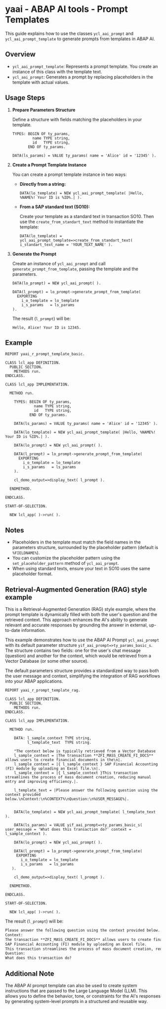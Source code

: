 # yaai - ABAP AI tools - Prompt Templates

This guide explains how to use the classes `ycl_aai_prompt` and `ycl_aai_prompt_template` to generate prompts from templates in ABAP AI.

## Overview

- `ycl_aai_prompt_template`: Represents a prompt template. You create an instance of this class with the template text.
- `ycl_aai_prompt`: Generates a prompt by replacing placeholders in the template with actual values.

## Usage Steps

1. **Prepare Parameters Structure**

   Define a structure with fields matching the placeholders in your template.

   ```abap
   TYPES: BEGIN OF ty_params,
            name TYPE string,
            id   TYPE string,
          END OF ty_params.

   DATA(ls_params) = VALUE ty_params( name = 'Alice' id = '12345' ).
   ```

2. **Create a Prompt Template Instance**

   You can create a prompt template instance in two ways:

   - **Directly from a string:**

     ```abap
     DATA(lo_template) = NEW ycl_aai_prompt_template( |Hello, %NAME%! Your ID is %ID%.| ).
     ```

   - **From a SAP standard text (SO10):**

     Create your template as a standard text in transaction SO10. Then use the `create_from_standart_text` method to instantiate the template:

     ```abap
     DATA(lo_template) = ycl_aai_prompt_template=>create_from_standart_text( i_standart_text_name = 'YOUR_TEXT_NAME' ).
     ```

3. **Generate the Prompt**

   Create an instance of `ycl_aai_prompt` and call `generate_prompt_from_template`, passing the template and the parameters.

   ```abap
   DATA(lo_prompt) = NEW ycl_aai_prompt( ).

   DATA(l_prompt) = lo_prompt->generate_prompt_from_template(
     EXPORTING
       i_o_template = lo_template
       i_s_params   = ls_params
   ).
   ```

   The result (`l_prompt`) will be:

   ```
   Hello, Alice! Your ID is 12345.
   ```

## Example

```abap
REPORT yaai_r_prompt_template_basic.

CLASS lcl_app DEFINITION.
  PUBLIC SECTION.
    METHODS run.
ENDCLASS.

CLASS lcl_app IMPLEMENTATION.

  METHOD run.

    TYPES: BEGIN OF ty_params,
             name TYPE string,
             id   TYPE string,
           END OF ty_params.

    DATA(ls_params) = VALUE ty_params( name = 'Alice' id = '12345' ).

    DATA(lo_template) = NEW ycl_aai_prompt_template( |Hello, %NAME%! Your ID is %ID%.| ).

    DATA(lo_prompt) = NEW ycl_aai_prompt( ).

    DATA(l_prompt) = lo_prompt->generate_prompt_from_template(
      EXPORTING
        i_o_template = lo_template
        i_s_params   = ls_params
    ).

    cl_demo_output=>display_text( l_prompt ).

  ENDMETHOD.

ENDCLASS.

START-OF-SELECTION.

  NEW lcl_app( )->run( ).
```

## Notes

- Placeholders in the template must match the field names in the parameters structure, surrounded by the placeholder pattern (default is `%FIELDNAME%`).
- You can customize the placeholder pattern using the `set_placeholder_pattern` method of `ycl_aai_prompt`.
- When using standard texts, ensure your text in SO10 uses the same placeholder format.


## Retrieval-Augmented Generation (RAG) style example

This is a Retrieval-Augmented Generation (RAG) style example, where the prompt template is dynamically filled with both the user's question and the retrieved context. This approach enhances the AI's ability to generate relevant and accurate responses by grounding the answer in external, up-to-date information.

This example demonstrates how to use the ABAP AI Prompt `ycl_aai_prompt` with its default parameter structure `yif_aai_prompt=>ty_params_basic_s`. The structure contains two fields: one for the user's chat message (question) and another for the context, which would be retrieved from a Vector Database (or some other source).

The default parameters structure provides a standardized way to pass both the user message and context, simplifying the integration of RAG workflows into your ABAP applications.

```abap
REPORT yaai_r_prompt_template_rag.

CLASS lcl_app DEFINITION.
  PUBLIC SECTION.
    METHODS run.
ENDCLASS.

CLASS lcl_app IMPLEMENTATION.

  METHOD run.

    DATA: l_sample_context TYPE string,
          l_template_text  TYPE string.

    "The context below is typically retrieved from a Vector Database 
    l_sample_context = |The transaction **ZFI_MASS_CREATE_FI_DOCS** allows users to create financial documents in the\n|.
    l_sample_context = |{ l_sample_context } SAP Financial Accounting (FI) module by uploading an Excel file.\n|.
    l_sample_context = |{ l_sample_context }This transaction streamlines the process of mass document creation, reducing manual entry and improving efficiency.|.

    l_template_text = |Please answer the following question using the context provided below.\nContext:\n%CONTEXT%\nQuestion:\n%USER_MESSAGE%|.


    DATA(lo_template) = NEW ycl_aai_prompt_template( l_template_text ).

    DATA(ls_params) = VALUE yif_aai_prompt=>ty_params_basic_s( user_message = 'What does this transaction do?' context = l_sample_context ).

    DATA(lo_prompt) = NEW ycl_aai_prompt( ).

    DATA(l_prompt) = lo_prompt->generate_prompt_from_template(
     EXPORTING
       i_o_template = lo_template
       i_s_params   = ls_params
   ).

    cl_demo_output=>display_text( l_prompt ).

  ENDMETHOD.

ENDCLASS.

START-OF-SELECTION.

  NEW lcl_app( )->run( ).
```

The result (`l_prompt`) will be:

```markdown
Please answer the following question using the context provided below.
Context:
The transaction **ZFI_MASS_CREATE_FI_DOCS** allows users to create financial documents in the
SAP Financial Accounting (FI) module by uploading an Excel file.
This transaction streamlines the process of mass document creation, reducing manual entry and improving efficiency.
Question:
What does this transaction do?
```

## Additional Note

The ABAP AI prompt template can also be used to create system instructions that are passed to the Large Language Model (LLM). This allows you to define the behavior, tone, or constraints for the AI's responses by generating system-level prompts in a structured and reusable way.